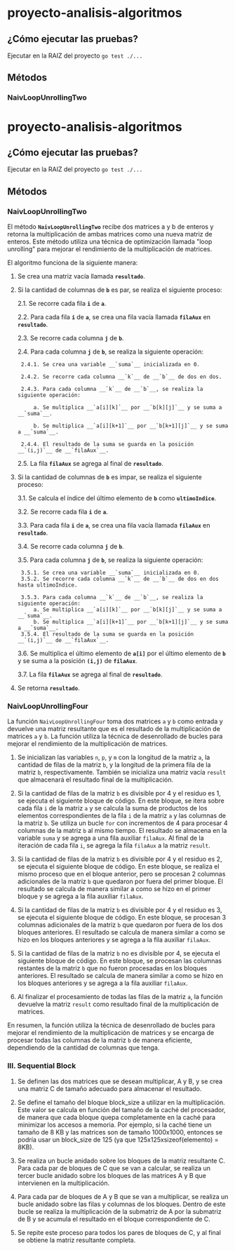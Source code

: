 # proyecto-analisis-algoritmos

## ¿Cómo ejecutar las pruebas?
Ejecutar en la RAIZ del proyecto
`go test ./...`

## Métodos
### NaivLoopUnrollingTwo
# proyecto-analisis-algoritmos
## ¿Cómo ejecutar las pruebas?
Ejecutar en la RAIZ del proyecto
`go test ./...`

## Métodos
### NaivLoopUnrollingTwo
El método __`NaivLoopUnrollingTwo`__ recibe dos matrices a y b de enteros y retorna la multiplicación de ambas matrices como una nueva matriz de enteros. Este método utiliza una técnica de optimización llamada "loop unrolling" para mejorar el rendimiento de la multiplicación de matrices.

El algoritmo funciona de la siguiente manera:

1. Se crea una matriz vacía llamada __`resultado`__.

2. Si la cantidad de columnas de __`b`__ es par, se realiza el siguiente proceso:

    2.1. Se recorre cada fila __`i`__ de __`a`__.
    
    2.2. Para cada fila __`i`__ de __`a`__, se crea una fila vacía llamada __`filaAux`__ en __`resultado`__.
    
    2.3. Se recorre cada columna __`j`__ de __`b`__.

    2.4. Para cada columna __`j`__ de __`b`__, se realiza la siguiente operación:

        2.4.1. Se crea una variable __`suma`__ inicializada en 0.

        2.4.2. Se recorre cada columna __`k`__ de __`b`__ de dos en dos.

        2.4.3. Para cada columna __`k`__ de __`b`__, se realiza la siguiente operación:

            a. Se multiplica __`a[i][k]`__ por __`b[k][j]`__ y se suma a __`suma`__.

            b. Se multiplica __`a[i][k+1]`__ por __`b[k+1][j]`__ y se suma a __`suma`__.

        2.4.4. El resultado de la suma se guarda en la posición __`(i,j)`__ de __`filaAux`__.

    2.5. La fila __`filaAux`__ se agrega al final de __`resultado`__.
    
3. Si la cantidad de columnas de __`b`__ es impar, se realiza el siguiente proceso:
    
    3.1. Se calcula el índice del último elemento de __`b`__ como __`ultimoIndice`__.
    
    3.2. Se recorre cada fila __`i`__ de __`a`__.
    
    3.3. Para cada fila __`i`__ de __`a`__, se crea una fila vacía llamada __`filaAux`__ en __`resultado`__.

    3.4. Se recorre cada columna __`j`__ de __`b`__.
    
    3.5. Para cada columna __`j`__ de __`b`__, se realiza la siguiente operación:
        
        3.5.1. Se crea una variable __`suma`__ inicializada en 0.
        3.5.2. Se recorre cada columna __`k`__ de __`b`__ de dos en dos hasta ultimoIndice.

        3.5.3. Para cada columna __`k`__ de __`b`__, se realiza la siguiente operación:
            a. Se multiplica __`a[i][k]`__ por __`b[k][j]`__ y se suma a __`suma`__.
            b. Se multiplica __`a[i][k+1]`__ por __`b[k+1][j]`__ y se suma a __`suma`__.
        3.5.4. El resultado de la suma se guarda en la posición __`(i,j)`__ de __`filaAux`__.
    3.6. Se multiplica el último elemento de __`a[i]`__ por el último elemento de __`b`__ y se suma a la posición __`(i,j)`__ de __`filaAux`__.

    3.7. La fila __`filaAux`__ se agrega al final de __`resultado`__.
    
4. Se retorna __`resultado`__.

### NaivLoopUnrollingFour
La función `NaivLoopUnrollingFour` toma dos matrices `a` y `b` como entrada y devuelve una matriz resultante que es el resultado de la multiplicación de matrices `a` y `b`. La función utiliza la técnica de desenrollado de bucles para mejorar el rendimiento de la multiplicación de matrices.

1.  Se inicializan las variables `n`, `p`, y `m` con la longitud de la matriz `a`, la cantidad de filas de la matriz `b`, y la longitud de la primera fila de la matriz `b`, respectivamente. También se inicializa una matriz vacía `result` que almacenará el resultado final de la multiplicación.
    
2.  Si la cantidad de filas de la matriz `b` es divisible por 4 y el residuo es 1, se ejecuta el siguiente bloque de código. En este bloque, se itera sobre cada fila `i` de la matriz `a` y se calcula la suma de productos de los elementos correspondientes de la fila `i` de la matriz `a` y las columnas de la matriz `b`. Se utiliza un bucle `for` con incrementos de 4 para procesar 4 columnas de la matriz `b` al mismo tiempo. El resultado se almacena en la variable `suma` y se agrega a una fila auxiliar `filaAux`. Al final de la iteración de cada fila `i`, se agrega la fila `filaAux` a la matriz `result`.
    
3.  Si la cantidad de filas de la matriz `b` es divisible por 4 y el residuo es 2, se ejecuta el siguiente bloque de código. En este bloque, se realiza el mismo proceso que en el bloque anterior, pero se procesan 2 columnas adicionales de la matriz `b` que quedaron por fuera del primer bloque. El resultado se calcula de manera similar a como se hizo en el primer bloque y se agrega a la fila auxiliar `filaAux`.
    
4.  Si la cantidad de filas de la matriz `b` es divisible por 4 y el residuo es 3, se ejecuta el siguiente bloque de código. En este bloque, se procesan 3 columnas adicionales de la matriz `b` que quedaron por fuera de los dos bloques anteriores. El resultado se calcula de manera similar a como se hizo en los bloques anteriores y se agrega a la fila auxiliar `filaAux`.
    
5.  Si la cantidad de filas de la matriz `b` no es divisible por 4, se ejecuta el siguiente bloque de código. En este bloque, se procesan las columnas restantes de la matriz `b` que no fueron procesadas en los bloques anteriores. El resultado se calcula de manera similar a como se hizo en los bloques anteriores y se agrega a la fila auxiliar `filaAux`.
    
6.  Al finalizar el procesamiento de todas las filas de la matriz `a`, la función devuelve la matriz `result` como resultado final de la multiplicación de matrices.
    
En resumen, la función utiliza la técnica de desenrollado de bucles para mejorar el rendimiento de la multiplicación de matrices y se encarga de procesar todas las columnas de la matriz `b` de manera eficiente, dependiendo de la cantidad de columnas que tenga.

### III. Sequential Block
1. Se definen las dos matrices que se desean multiplicar, A y B, y se crea una matriz C de tamaño adecuado para almacenar el resultado.

2. Se define el tamaño del bloque block_size a utilizar en la multiplicación. Este valor se calcula en función del tamaño de la caché del procesador, de manera que cada bloque quepa completamente en la caché para minimizar los accesos a memoria. Por ejemplo, si la caché tiene un tamaño de 8 KB y las matrices son de tamaño 1000x1000, entonces se podría usar un block_size de 125 (ya que 125x125xsizeof(elemento) = 8KB).

3. Se realiza un bucle anidado sobre los bloques de la matriz resultante C. Para cada par de bloques de C que se van a calcular, se realiza un tercer bucle anidado sobre los bloques de las matrices A y B que intervienen en la multiplicación.

4. Para cada par de bloques de A y B que se van a multiplicar, se realiza un bucle anidado sobre las filas y columnas de los bloques. Dentro de este bucle se realiza la multiplicación de la submatriz de A por la submatriz de B y se acumula el resultado en el bloque correspondiente de C.

5. Se repite este proceso para todos los pares de bloques de C, y al final se obtiene la matriz resultante completa.